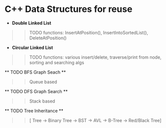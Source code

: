 # C++ Data Structures for reuse

- **Double Linked List** 
>> TODO functions: InsertAtPosition(), InsertIntoSortedList(), DeleteAtPosition()

- **Circular Linked List** 
>> TODO functions: various insert/delete, traverse/print from node, sorting and searching algs

** TODO BFS Graph Seach **
>> Queue based

** TODO DFS Graph Search **
>> Stack based

** TODO Tree Inheritance **
>> [ Tree -> Binary Tree -> BST -> AVL -> B-Tree -> Red/Black Tree]
